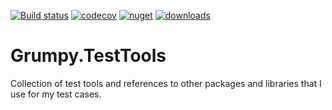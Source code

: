 [![Build status](https://ci.appveyor.com/api/projects/status/qofutjpj639efchg?svg=true)](https://ci.appveyor.com/project/GrumpyBusted/grumpy-testtools)
[![codecov](https://codecov.io/gh/GrumpyBusted/Grumpy.TestTools/branch/master/graph/badge.svg)](https://codecov.io/gh/GrumpyBusted/Grumpy.TestTools)
[![nuget](https://img.shields.io/nuget/v/Grumpy.TestTools.svg)](https://www.nuget.org/packages/Grumpy.TestTools/)
[![downloads](https://img.shields.io/nuget/dt/Grumpy.TestTools.svg)](https://www.nuget.org/packages/Grumpy.TestTools/)

# Grumpy.TestTools
Collection of test tools and references to other packages and libraries that I use for my test cases.